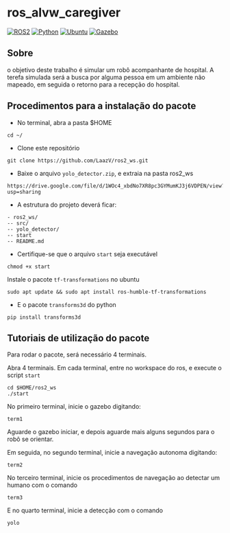 # ros_alvw_caregiver

[![ROS2](https://img.shields.io/badge/ROS2-Humble-green)](https://docs.ros.org/en/humble/index.html)
[![Python](https://img.shields.io/badge/Python-v3.7-blue)](https://www.python.org/)
[![Ubuntu](https://img.shields.io/badge/Ubuntu-v22.04.4-red)](https://ubuntu.com/download)
[![Gazebo](https://img.shields.io/badge/Gazebo-v11.10-orange)](https://gazebosim.org/docs)

## Sobre
o objetivo deste trabalho é simular um robô acompanhante de hospital. A terefa simulada será a busca por alguma pessoa em um ambiente não mapeado, em seguida o retorno para a recepção do hospital.



## Procedimentos para a instalação do pacote

* No terminal, abra a pasta $HOME
```
cd ~/
```
* Clone este repositório
```
git clone https://github.com/LaazV/ros2_ws.git
```

- Baixe o arquivo `yolo_detector.zip`, e extraia na pasta ros2_ws

```
https://drive.google.com/file/d/1WOc4_xbdNo7XR8pc3GYMumKJ3j6VDPEN/view?usp=sharing
```

- A estrutura do projeto deverá ficar:

```
- ros2_ws/
-- src/
-- yolo_detector/
-- start
-- README.md
```

- Certifique-se que o arquivo `start` seja executável

```
chmod +x start
```

Instale o pacote `tf-transformations` no ubuntu

```
sudo apt update && sudo apt install ros-humble-tf-transformations 
```

- E o pacote `transforms3d` do python

```
pip install transforms3d
```

## Tutoriais de utilização do pacote

Para rodar o pacote, será necessário 4 terminais. 

Abra 4 terminais. Em cada terminal, entre no workspace do ros, e execute o script `start` 

```
cd $HOME/ros2_ws 
./start
```

No primeiro terminal, inicie o gazebo digitando:

```
term1
```

Aguarde o gazebo iniciar, e depois aguarde mais alguns segundos para o robô se orientar.

Em seguida, no segundo terminal, inicie a navegação autonoma digitando:

```
term2
```

No terceiro terminal, inicie os procedimentos de navegação ao detectar um humano com o comando

```
term3
```

E no quarto terminal, inicie a detecção com o comando

```
yolo
```
